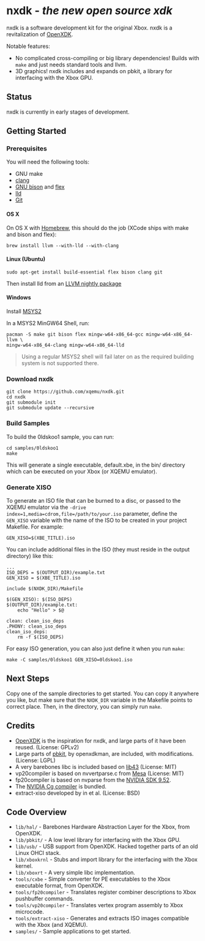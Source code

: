 nxdk - *the new open source xdk*
================================
nxdk is a software development kit for the original Xbox. nxdk is a revitalization of [OpenXDK](http://openxdk.maturion.de/).

Notable features:
- No complicated cross-compiling or big library dependencies! Builds with `make` and just needs standard tools and llvm.
- 3D graphics! nxdk includes and expands on pbkit, a library for interfacing with the Xbox GPU.

Status
------
nxdk is currently in early stages of development.

Getting Started
---------------
### Prerequisites
You will need the following tools:
- GNU make
- [clang](http://clang.llvm.org/)
- [GNU bison](https://www.gnu.org/software/bison/) and [flex](http://flex.sourceforge.net/)
- [lld](http://lld.llvm.org/)
- [Git](http://git-scm.com/)

#### OS X
On OS X with [Homebrew](http://brew.sh/), this should do the job (XCode ships with make and bison and flex):

    brew install llvm --with-lld --with-clang

#### Linux (Ubuntu)

    sudo apt-get install build-essential flex bison clang git

Then install lld from an [LLVM nightly package](http://apt.llvm.org/)

#### Windows
Install [MSYS2](http://www.msys2.org/)

In a MSYS2 MinGW64 Shell, run:

    pacman -S make git bison flex mingw-w64-x86_64-gcc mingw-w64-x86_64-llvm \
    mingw-w64-x86_64-clang mingw-w64-x86_64-lld

> Using a regular MSYS2 shell will fail later on as the required building system is not
> supported there.

### Download nxdk
    git clone https://github.com/xqemu/nxdk.git
    cd nxdk
    git submodule init
    git submodule update --recursive

### Build Samples
To build the 0ldskoo1 sample, you can run:

    cd samples/0ldskoo1
    make

This will generate a single executable, default.xbe, in the bin/ directory which
can be executed on your Xbox (or XQEMU emulator).

### Generate XISO
To generate an ISO file that can be burned to a disc, or passed to the XQEMU
emulator via the `-drive index=1,media=cdrom,file=/path/to/your.iso` parameter,
define the `GEN_XISO` variable with the name of the ISO to be created in your
project Makefile. For example:

    GEN_XISO=$(XBE_TITLE).iso

You can include additional files in the ISO (they must reside in the output
 directory) like this:

    ...
    ISO_DEPS = $(OUTPUT_DIR)/example.txt
    GEN_XISO = $(XBE_TITLE).iso

    include $(NXDK_DIR)/Makefile

    $(GEN_XISO): $(ISO_DEPS)
    $(OUTPUT_DIR)/example.txt:
        echo "Hello" > $@

    clean: clean_iso_deps
    .PHONY: clean_iso_deps
    clean_iso_deps:
        rm -f $(ISO_DEPS)

For easy ISO generation, you can also just define it when you run `make`:

    make -C samples/0ldskoo1 GEN_XISO=0ldskoo1.iso

Next Steps
----------
Copy one of the sample directories to get started. You can copy it anywhere you
like, but make sure that the `NXDK_DIR` variable in the Makefile points to
correct place. Then, in the directory, you can simply run `make`.

Credits
-------
- [OpenXDK](http://openxdk.maturion.de/) is the inspiration for nxdk, and large parts of it have been reused. (License: GPLv2)
- Large parts of [pbkit](http://forums.xbox-scene.com/index.php?/topic/573524-pbkit), by openxdkman, are included, with modifications. (License: LGPL)
- A very barebones libc is included based on [lib43](https://github.com/lunixbochs/lib43) (License: MIT)
- vp20compiler is based on nvvertparse.c from [Mesa](http://www.mesa3d.org/) (License: MIT)
- fp20compiler is based on nvparse from the [NVIDIA SDK 9.52](https://www.nvidia.com/object/sdk-9.html).
- The [NVIDIA Cg compiler](https://developer.nvidia.com/cg-toolkit) is bundled.
- extract-xiso developed by in et al. (License: BSD)

Code Overview
-------------
* `lib/hal/` - Barebones Hardware Abstraction Layer for the Xbox, from OpenXDK.
* `lib/pbkit/` - A low level library for interfacing with the Xbox GPU.
* `lib/usb/` - USB support from OpenXDK. Hacked together parts of an old Linux OHCI stack.
* `lib/xboxkrnl` - Stubs and import library for the interfacing with the Xbox kernel.
* `lib/xboxrt` - A very simple libc implementation.
* `tools/cxbe` - Simple converter for PE executables to the Xbox executable format, from OpenXDK.
* `tools/fp20compiler` - Translates register combiner descriptions to Xbox pushbuffer commands.
* `tools/vp20compiler` - Translates vertex program assembly to Xbox microcode.
* `tools/extract-xiso` - Generates and extracts ISO images compatible with the Xbox (and XQEMU).
* `samples/` - Sample applications to get started.

